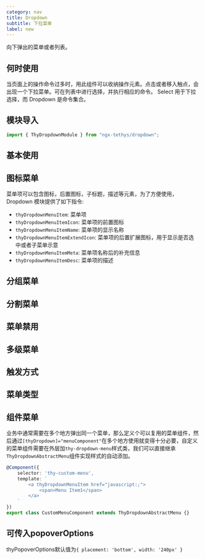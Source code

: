 ```yaml
---
category: nav
title: Dropdown
subtitle: 下拉菜单
label: new
---
```


<alert>向下弹出的菜单或者列表。</alert>

## 何时使用
当页面上的操作命令过多时，用此组件可以收纳操作元素。点击或者移入触点，会出现一个下拉菜单。可在列表中进行选择，并执行相应的命令。
<alert>Select 用于下拉选择，而 Dropdown 是命令集合。</alert>

## 模块导入
```ts
import { ThyDropdownModule } from "ngx-tethys/dropdown";
```
## 基本使用

<example name="thy-dropdown-basic-example" />

## 图标菜单
菜单项可以包含图标，后置图标，子标题，描述等元素，为了方便使用，Dropdown 模块提供了如下指令: 
- `thyDropdownMenuItem`: 菜单项
- `thyDropdownMenuItemIcon`: 菜单项的前置图标
- `thyDropdownMenuItemName`: 菜单项的显示名称
- `thyDropdownMenuItemExtendIcon`: 菜单项的后置扩展图标，用于显示是否选中或者子菜单示意
- `thyDropdownMenuItemMeta`: 菜单项名称后的补充信息
- `thyDropdownMenuItemDesc`: 菜单项的描述


<example name="thy-dropdown-icon-example" />

## 分组菜单

<example name="thy-dropdown-group-example" />

## 分割菜单

<example name="thy-dropdown-group-example" />

## 菜单禁用

<example name="thy-dropdown-disabled-example" />

## 多级菜单

<example name="thy-dropdown-submenu-example" />

## 触发方式

<example name="thy-dropdown-trigger-example" />

## 菜单类型

<example name="thy-dropdown-type-example" />

## 组件菜单
业务中通常需要在多个地方弹出同一个菜单，那么定义个可以复用的菜单组件，然后通过`[thyDropdown]="menuComponent"`在多个地方使用就变得十分必要，自定义的菜单组件需要在外层加`thy-dropdown-menu`样式类，我们可以直接继承`ThyDropdownAbstractMenu`组件实现样式的自动添加。

```ts
@Component({
    selector: 'thy-custom-menu',
    template: `
        <a thyDropdownMenuItem href="javascript:;">
            <span>Menu Item1</span>
        </a>
    `
})
export class CustomMenuComponent extends ThyDropdownAbstractMenu {}
```

<example name="thy-dropdown-component-example" />

## 可传入popoverOptions
thyPopoverOptions默认值为`{ placement: 'bottom', width: '240px' }`

<example name="thy-dropdown-options-example" />

